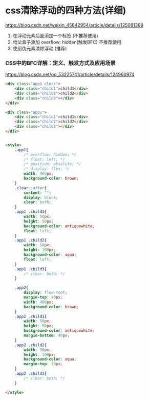 # css清除浮动的四种方法(详细)
https://blog.csdn.net/weixin_45842954/article/details/125081389

 1. 在浮动元素后面添加一个标签 (不推荐使用)
 1. 给父盒子添加 overflow: hidden(触发BFC) 不推荐使用
 1. 使用伪元素清除浮动 (推荐)

### CSS中的BFC详解：定义、触发方式及应用场景  
https://blog.csdn.net/qq_53225741/article/details/124960974


```html
<div class="app1 clear">
    <div class="child1">child1</div>
    <div class="child2">child2</div>
    <div class="child3"></div>
</div>

<div class="app2">
    <div class="child1">child1</div>
    <div class="child2">child2</div>
    <div class="child3"></div>
</div>


<style>
    .app1{
        /* overflow: hidden; */
        /* float: left; */
        /* position: absolute; */
        /* display: flex; */
        width: 400px;
        background-color: brown;
    }
    .clear::after{
        content: "";
        display: block;
        clear: both;
    }
    .app1 .child1{
        width: 50px;
        height: 50px;
        background-color: antiquewhite;
        float: left;
    }
    .app1 .child2{
        width: 50px;
        height: 100px;
        background-color: aqua;
        float: left;
    }
    .app1 .child3{
        /* clear: both; */
    }

    .app2{
        display: flow-root;
        margin-top: 40px;
        width: 400px;
        background-color: brown;
    }
    .app2 .child1{
        width: 50px;
        height: 50px;
        background-color: antiquewhite;
        margin-bottom: 40px;
    }
    .app2 .child2{
        width: 50px;
        height: 100px;
        background-color: aqua;
        margin-top: 10px;
    }
    .app2 .child3{
        /* clear: both; */
    }

</style>
```